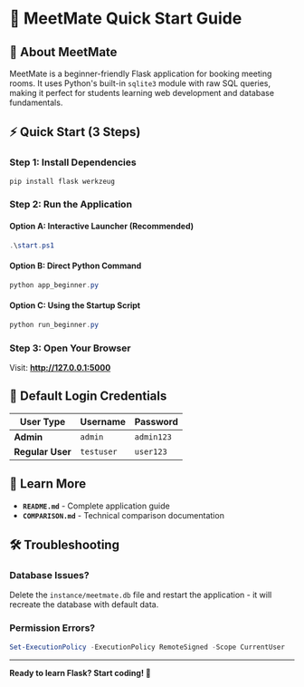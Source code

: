 # 🚀 MeetMate Quick Start Guide

## 🎯 About MeetMate

MeetMate is a beginner-friendly Flask application for booking meeting rooms. It uses Python's built-in `sqlite3` module with raw SQL queries, making it perfect for students learning web development and database fundamentals.

## ⚡ Quick Start (3 Steps)

### Step 1: Install Dependencies
```powershell
pip install flask werkzeug
```

### Step 2: Run the Application

#### Option A: Interactive Launcher (Recommended)
```powershell
.\start.ps1
```

#### Option B: Direct Python Command
```powershell
python app_beginner.py
```

#### Option C: Using the Startup Script
```powershell
python run_beginner.py
```

### Step 3: Open Your Browser
Visit: **http://127.0.0.1:5000**

## 🔑 Default Login Credentials

| User Type | Username | Password |
|-----------|----------|----------|
| **Admin** | `admin` | `admin123` |
| **Regular User** | `testuser` | `user123` |

## 📖 Learn More

- **`README.md`** - Complete application guide
- **`COMPARISON.md`** - Technical comparison documentation

## 🛠️ Troubleshooting

### Database Issues?
Delete the `instance/meetmate.db` file and restart the application - it will recreate the database with default data.

### Permission Errors?
```powershell
Set-ExecutionPolicy -ExecutionPolicy RemoteSigned -Scope CurrentUser
```

---

**Ready to learn Flask? Start coding! 🎉**
